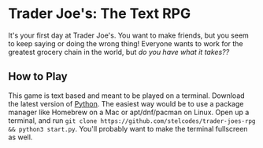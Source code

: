 # Trader Joe's: The Text RPG
It's your first day at Trader Joe's. You want to make friends, but you seem to keep saying or doing the wrong thing!
Everyone wants to work for the greatest grocery chain in the world, but *do you have what it takes??*

## How to Play
This game is text based and meant to be played on a terminal. Download the latest version of [Python](https://www.python.org/downloads/). The easiest way would be to use a package manager like Homebrew on a Mac or apt/dnf/pacman on Linux. Open up a terminal, and run `git clone https://github.com/stelcodes/trader-joes-rpg && python3 start.py`. You'll probably want to make the terminal fullscreen as well.
